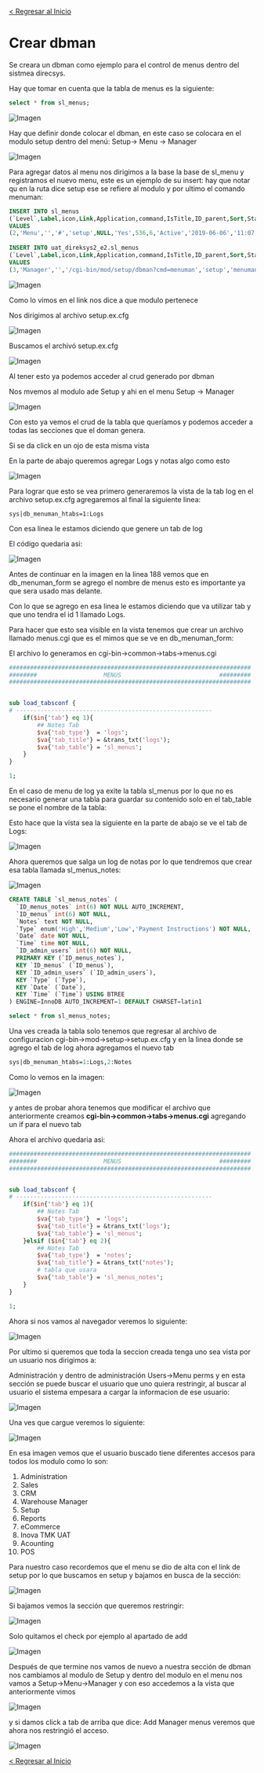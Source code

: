 [< Regresar al Inicio](./README.md)

# Crear dbman

Se creara un dbman como ejemplo para el control de menus dentro del sistmea direcsys.

Hay que tomar en cuenta que la tabla de menus es la siguiente:

```sql
select * from sl_menus;
```

![Imagen](./images/dbman/1.png)

Hay que definir donde colocar el dbman, en este caso se colocara en el modulo setup dentro del menú: Setup→ Menu → Manager

![Imagen](./images/dbman/2.png)

Para agregar datos al menu nos dirigimos a la base la base de sl_menu y registramos el nuevo menu, este es un ejemplo de su insert: hay que notar qu en la ruta dice setup ese se refiere al modulo y por ultimo el comando menuman:

```sql
INSERT INTO sl_menus 
(`Level`,Label,icon,Link,Application,command,IsTitle,ID_parent,Sort,Status,`Date`,`Time`,ID_admin_users,IsDbman,isReport) 
VALUES	 
(2,'Menu','','#','setup',NULL,'Yes',536,6,'Active','2019-06-06','11:07:56',7835,0,0);
	
INSERT INTO uat_direksys2_e2.sl_menus 
(`Level`,Label,icon,Link,Application,command,IsTitle,ID_parent,Sort,Status,`Date`,`Time`,ID_admin_users,IsDbman,isReport) 
VALUES
(3,'Manager','','/cgi-bin/mod/setup/dbman?cmd=menuman','setup','menuman','No',902,1,'Active','2019-06-06','11:07:56',7835,1,0);
```

![Imagen](./images/dbman/3.png)

Como lo vimos en el link nos dice  a que modulo pertenece

Nos dirigimos  al archivo setup.ex.cfg

![Imagen](./images/dbman/4.png)

Buscamos el archivó setup.ex.cfg

![Imagen](./images/dbman/5.png)

Al tener esto ya podemos acceder al crud generado por dbman

Nos mvemos al modulo ade Setup y ahi en el menu Setup → Manager

![Imagen](./images/dbman/6.png)

Con esto ya vemos el crud de la tabla que queríamos y podemos acceder a todas las secciones que el doman genera. 

Si se da click en un ojo de esta misma vista

En la parte de abajo queremos agregar Logs y notas algo como esto

![Imagen](./images/dbman/7.png)

Para lograr que esto se vea primero generaremos la vista de la tab log en el archivo  setup.ex.cfg agregaremos al final la siguiente linea:

``sys|db_menuman_htabs=1:Logs``

Con esa linea le estamos diciendo que genere un tab de log

El código quedaria asi:

![Imagen](./images/dbman/8.png)

Antes de continuar en la imagen en la linea 188 vemos que en db_menuman_form se agrego el nombre de menus esto es importante ya que sera usado mas delante.

Con lo que se agrego en esa linea le estamos diciendo que va utilizar tab y que uno tendra el id 1 llamado Logs.

Para hacer que esto sea visible en la vista tenemos que crear un archivo llamado menus.cgi que es el mimos que se ve en db_menuman_form:

El archivo lo generamos en cgi-bin→common→tabs→menus.cgi

```perl
#####################################################################
########                   MENUS                      		#########
#####################################################################


sub load_tabsconf {
# --------------------------------------------------------
	if($in{'tab'} eq 1){
		## Notes Tab
		$va{'tab_type'}  = 'logs';
		$va{'tab_title'} = &trans_txt('logs');
		$va{'tab_table'} = 'sl_menus';
	}
}

1;
```

En el caso de menu de log ya exite la tabla sl_menus por lo que no es necesario generar una tabla para guardar su contenido solo en el tab_table se pone el nombre de la tabla:

Esto hace que la vista sea la siguiente en la parte de abajo se ve el tab de Logs:

![Imagen](./images/dbman/9.png)

Ahora queremos que salga un log de notas por lo que tendremos que crear esa tabla llamada sl_menus_notes:

![Imagen](./images/dbman/10.png)

```sql
CREATE TABLE `sl_menus_notes` (
  `ID_menus_notes` int(6) NOT NULL AUTO_INCREMENT,
  `ID_menus` int(6) NOT NULL,
  `Notes` text NOT NULL,
  `Type` enum('High','Medium','Low','Payment Instructions') NOT NULL,
  `Date` date NOT NULL,
  `Time` time NOT NULL,
  `ID_admin_users` int(6) NOT NULL,
  PRIMARY KEY (`ID_menus_notes`),
  KEY `ID_menus` (`ID_menus`),
  KEY `ID_admin_users` (`ID_admin_users`),
  KEY `Type` (`Type`),
  KEY `Date` (`Date`),
  KEY `Time` (`Time`) USING BTREE
) ENGINE=InnoDB AUTO_INCREMENT=1 DEFAULT CHARSET=latin1
```
```sql
select * from sl_menus_notes;
```

Una ves creada la tabla solo tenemos que regresar al archivo de configuracion cgi-bin→mod→setup→setup.ex.cfg y en la linea donde se agrego el tab de log ahora agregamos el nuevo tab

```perl
sys|db_menuman_htabs=1:Logs,2:Notes
```

Como lo vemos en la imagen:

![Imagen](./images/dbman/11.png)

y antes de probar ahora tenemos que modificar el archivo que anteriormente creamos **cgi-bin→common→tabs→menus.cgi** agregando un if para el nuevo tab

Ahora el archivo quedaria asi:

```perl
#####################################################################
########                   MENUS                      		#########
#####################################################################


sub load_tabsconf {
# --------------------------------------------------------
	if($in{'tab'} eq 1){
		## Notes Tab
		$va{'tab_type'}  = 'logs';
		$va{'tab_title'} = &trans_txt('logs');
		$va{'tab_table'} = 'sl_menus';
	}elsif ($in{'tab'} eq 2){
		## Notes Tab
		$va{'tab_type'}  = 'notes';
		$va{'tab_title'} = &trans_txt('notes');
		# tabla que usara
		$va{'tab_table'} = 'sl_menus_notes';
	}
}

1;
```

Ahora si nos vamos al navegador veremos lo siguiente:

![Imagen](./images/dbman/11.png)


Por ultimo si queremos que toda la seccion creada tenga uno sea vista por un usuario nos dirigimos a:

Administración y dentro de administración Users→Menu perms y en esta sección se puede buscar el usuario que uno quiera restringir, al buscar al usuario el sistema empesara a cargar la informacion de ese usuario:

![Imagen](./images/dbman/12.png)

Una ves que cargue veremos lo siguiente:

![Imagen](./images/dbman/13.png)

En esa imagen vemos que el usuario buscado tiene diferentes accesos para todos los modulo como lo son:

1. Administration
2. Sales
3. CRM
4. Warehouse Manager
5. Setup
6. Reports
7. eCommerce
8. Inova TMK UAT
9. Acounting
10. POS

Para nuestro caso recordemos que el menu se dio de alta con el link de setup por lo que buscamos en setup y bajamos en busca de la sección:

![Imagen](./images/dbman/14.png)

Si bajamos vemos la sección que queremos restringir:

![Imagen](./images/dbman/15.png)

Solo quitamos el check por ejemplo al apartado de add

![Imagen](./images/dbman/16.png)

Después de que termine nos vamos de nuevo a nuestra sección de dbman nos cambiamos al modulo de Setup y dentro del modulo en el menu nos vamos a Setup→Menu→Manager  y con eso accedemos a la vista que anteriormente vimos

![Imagen](./images/dbman/17.png)

y si damos click a tab de arriba que dice: Add Manager menus veremos que ahora nos restringió el acceso.

![Imagen](./images/dbman/18.png)

[< Regresar al Inicio](./README.md)